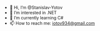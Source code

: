 - 👋 Hi, I’m @Stanislav-Yotov
- 👀 I’m interested in .NET
- 🌱 I’m currently learning C#
- 📫 How to reach me: iotov934@gmail.com

<!---
Stanislav-Yotov/Stanislav-Yotov is a ✨ special ✨ repository because its `README.md` (this file) appears on your GitHub profile.
You can click the Preview link to take a look at your changes.
--->

